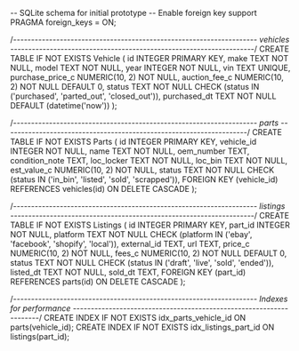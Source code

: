 -- SQLite schema for initial prototype
-- Enable foreign key support
PRAGMA foreign_keys = ON;

/*--------------------------------------------------------------------
  vehicles
--------------------------------------------------------------------*/
CREATE TABLE IF NOT EXISTS Vehicle (
    id               INTEGER PRIMARY KEY,
    make             TEXT    NOT NULL,
    model            TEXT    NOT NULL,
    year             INTEGER NOT NULL,
    vin              TEXT    UNIQUE,
    purchase_price_c NUMERIC(10, 2) NOT NULL,
    auction_fee_c    NUMERIC(10, 2) NOT NULL DEFAULT 0,
    status           TEXT    NOT NULL CHECK (status IN ('purchased', 'parted_out', 'closed_out')),
    purchased_dt     TEXT    NOT NULL DEFAULT (datetime('now'))
);

/*--------------------------------------------------------------------
  parts
--------------------------------------------------------------------*/
CREATE TABLE IF NOT EXISTS Parts (
    id               INTEGER PRIMARY KEY,
    vehicle_id       INTEGER NOT NULL,
    name             TEXT    NOT NULL,
    oem_number       TEXT,
    condition_note   TEXT,
    loc_locker       TEXT    NOT NULL,
    loc_bin          TEXT    NOT NULL,
    est_value_c      NUMERIC(10, 2) NOT NULL,
    status           TEXT    NOT NULL CHECK (status IN ('in_bin', 'listed', 'sold', 'scrapped')),
    FOREIGN KEY (vehicle_id) REFERENCES vehicles(id) ON DELETE CASCADE
);

/*--------------------------------------------------------------------
  listings
--------------------------------------------------------------------*/
CREATE TABLE IF NOT EXISTS Listings (
    id           INTEGER PRIMARY KEY,
    part_id      INTEGER NOT NULL,
    platform     TEXT    NOT NULL CHECK (platform IN ('ebay', 'facebook', 'shopify', 'local')),
    external_id  TEXT,
    url          TEXT,
    price_c      NUMERIC(10, 2) NOT NULL,
    fees_c       NUMERIC(10, 2) NOT NULL DEFAULT 0,
    status       TEXT    NOT NULL CHECK (status IN ('draft', 'live', 'sold', 'ended')),
    listed_dt    TEXT    NOT NULL,
    sold_dt      TEXT,
    FOREIGN KEY (part_id) REFERENCES parts(id) ON DELETE CASCADE
);

/*--------------------------------------------------------------------
  Indexes for performance
--------------------------------------------------------------------*/
CREATE INDEX IF NOT EXISTS idx_parts_vehicle_id   ON parts(vehicle_id);
CREATE INDEX IF NOT EXISTS idx_listings_part_id   ON listings(part_id);

